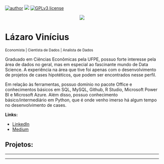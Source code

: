 [![author](https://img.shields.io/badge/author-carlosfab-red.svg)](https://www.linkedin.com/in/lazaro-vinicius/) [![](https://img.shields.io/badge/python-3.7+-blue.svg)](https://www.python.org/downloads/release/python-365/) [![GPLv3 license](https://img.shields.io/badge/License-GPLv3-blue.svg)](http://perso.crans.org/besson/LICENSE.html)

<p align="center">
  <img src="banner.png" >
</p>

# Lázaro Vinícius
<sub>Economista | Cientista de Dados | Analista de Dados</sub>

Graduado em Ciências Econômicas pela UFPE, possuo forte interesse pela área de dados no geral, mas em especial ao fascinante mundo de Data Science. A experiência na área que tive foi apenas com o desenvolvimento de projetos de cases hipotéticos, que podem ser encontrados nesse perfil.

Em relação às ferramentas, possuo domínio no pacote Office e conhecimentos básicos em SQL, MySQL, Github, R Studio, Microsoft Power BI e Microsoft Azure. Além disso, possuo conhecimento básico/intermediário em Python, que é onde venho imerso há algum tempo no desenvolvimento de cases.


**Links:**
* [LinkedIn](https://www.linkedin.com/in/lazaro-vinicius/)
* [Medium](https://lazaro-vinicius.medium.com/)


## Projetos:


* **

---

